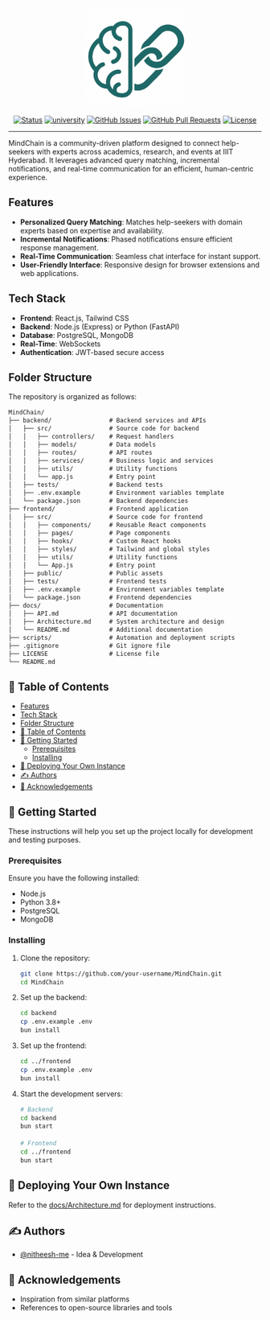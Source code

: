 <p align="center">
  <a href="" rel="noopener">
 <img style="border-radius:10%" width=200px height=200px src="./docs/logo.png" alt="Bot logo"></a>
</p>

<!-- <h1 align="center">MindChain</h1> -->

<div align="center">

[![Status](https://img.shields.io/badge/status-active-success.svg)]()
[![university](https://img.shields.io/badge/university-IIIT_Hyderabad-orange.svg)]()
[![GitHub Issues](https://img.shields.io/github/issues/nitheesh-me/MindChain)](https://github.com/nitheesh-me/MindChain/issues)
[![GitHub Pull Requests](https://img.shields.io/github/issues-pr/nitheesh-me/MindChain)](https://github.com/nitheesh-me/MindChain/pulls)
[![License](https://img.shields.io/badge/license-CC0-blue.svg)](/LICENSE)

</div>

---

MindChain is a community-driven platform designed to connect help-seekers with experts across academics, research, and events at IIIT Hyderabad. It leverages advanced query matching, incremental notifications, and real-time communication for an efficient, human-centric experience.

## Features

- **Personalized Query Matching**: Matches help-seekers with domain experts based on expertise and availability.
- **Incremental Notifications**: Phased notifications ensure efficient response management.
- **Real-Time Communication**: Seamless chat interface for instant support.
- **User-Friendly Interface**: Responsive design for browser extensions and web applications.

## Tech Stack

- **Frontend**: React.js, Tailwind CSS
- **Backend**: Node.js (Express) or Python (FastAPI)
- **Database**: PostgreSQL, MongoDB
- **Real-Time**: WebSockets
- **Authentication**: JWT-based secure access

## Folder Structure

The repository is organized as follows:

```
MindChain/
├── backend/                # Backend services and APIs
│   ├── src/                # Source code for backend
│   │   ├── controllers/    # Request handlers
│   │   ├── models/         # Data models
│   │   ├── routes/         # API routes
│   │   ├── services/       # Business logic and services
│   │   ├── utils/          # Utility functions
│   │   └── app.js          # Entry point
│   ├── tests/              # Backend tests
│   ├── .env.example        # Environment variables template
│   └── package.json        # Backend dependencies
├── frontend/               # Frontend application
│   ├── src/                # Source code for frontend
│   │   ├── components/     # Reusable React components
│   │   ├── pages/          # Page components
│   │   ├── hooks/          # Custom React hooks
│   │   ├── styles/         # Tailwind and global styles
│   │   ├── utils/          # Utility functions
│   │   └── App.js          # Entry point
│   ├── public/             # Public assets
│   ├── tests/              # Frontend tests
│   ├── .env.example        # Environment variables template
│   └── package.json        # Frontend dependencies
├── docs/                   # Documentation
│   ├── API.md              # API documentation
│   ├── Architecture.md     # System architecture and design
│   └── README.md           # Additional documentation
├── scripts/                # Automation and deployment scripts
├── .gitignore              # Git ignore file
├── LICENSE                 # License file
└── README.md
```

## 📝 Table of Contents

- [Features](#features)
- [Tech Stack](#tech-stack)
- [Folder Structure](#folder-structure)
- [📝 Table of Contents](#-table-of-contents)
- [🏁 Getting Started](#-getting-started)
  - [Prerequisites](#prerequisites)
  - [Installing](#installing)
- [🚀 Deploying Your Own Instance](#-deploying-your-own-instance)
- [✍️ Authors](#️-authors)
- [🎉 Acknowledgements](#-acknowledgements)

## 🏁 Getting Started

These instructions will help you set up the project locally for development and testing purposes.

### Prerequisites

Ensure you have the following installed:

- Node.js
- Python 3.8+
- PostgreSQL
- MongoDB

### Installing

1. Clone the repository:

   ```bash
   git clone https://github.com/your-username/MindChain.git
   cd MindChain
   ```

2. Set up the backend:

   ```bash
   cd backend
   cp .env.example .env
   bun install
   ```

3. Set up the frontend:

   ```bash
   cd ../frontend
   cp .env.example .env
   bun install
   ```

4. Start the development servers:

   ```bash
   # Backend
   cd backend
   bun start

   # Frontend
   cd ../frontend
   bun start
   ```

## 🚀 Deploying Your Own Instance

Refer to the [docs/Architecture.md](docs/Architecture.md) for deployment instructions.

## ✍️ Authors

- [@nitheesh-me](https://github.com/nitheesh-me) - Idea & Development

## 🎉 Acknowledgements

- Inspiration from similar platforms
- References to open-source libraries and tools